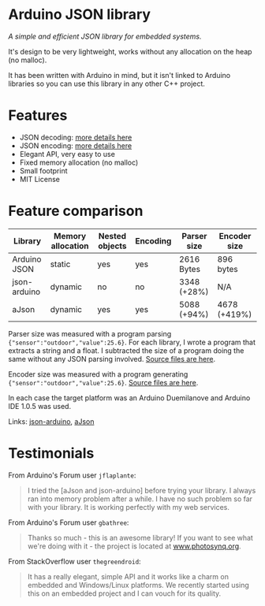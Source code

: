 Arduino JSON library
====================

*A simple and efficient JSON library for embedded systems.*

It's design to be very lightweight, works without any allocation on the heap (no malloc).

It has been written with Arduino in mind, but it isn't linked to Arduino libraries so you can use this library in any other C++ project.

# Features

* JSON decoding: [more details here](/JsonParser/)
* JSON encoding: [more details here](/JsonGenerator/)
* Elegant API, very easy to use 
* Fixed memory allocation (no malloc)
* Small footprint
* MIT License

# Feature comparison

| Library      | Memory allocation | Nested objects | Encoding | Parser size | Encoder size |
| ------------ | ----------------- | -------------- | -------- | ----------- | ------------ |
| Arduino JSON | static            | yes            | yes      | 2616 Bytes  | 896 bytes    |
| json-arduino | dynamic           | no             | no       | 3348 (+28%) | N/A          |
| aJson        | dynamic           | yes            | yes      | 5088 (+94%) | 4678 (+419%) |

Parser size was measured with a program parsing `{"sensor":"outdoor","value":25.6}`.
For each library, I wrote a program that extracts a string and a float. I subtracted the size of a program doing the same without any JSON parsing involved. [Source files are here](https://gist.github.com/bblanchon/e8ba914a7109f3642c0f).

Encoder size was measured with a program generating `{"sensor":"outdoor","value":25.6}`.
[Source files are here](https://gist.github.com/bblanchon/60224e9dcfeab4ddc7e9).

In each case the target platform was an Arduino Duemilanove and Arduino IDE 1.0.5 was used. 

Links: [json-arduino](https://github.com/not404/json-arduino), [aJson](https://github.com/interactive-matter/aJson) 

# Testimonials

From Arduino's Forum user `jflaplante`:
> I tried the  [aJson and json-arduino] before trying your library. I always ran into memory problem after a while. 
> I have no such problem so far with your library. It is working perfectly with my web services.

From Arduino's Forum user `gbathree`:
> Thanks so much - this is an awesome library!  If you want to see what we're doing with it - the project is located at www.photosynq.org.

From StackOverflow user `thegreendroid`:
> It has a really elegant, simple API and it works like a charm on embedded and Windows/Linux platforms. We recently started using this on an embedded project and I can vouch for its quality.